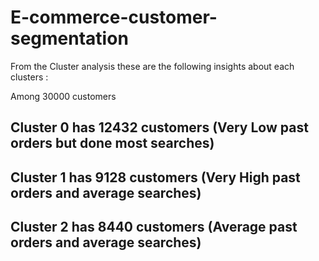 # E-commerce-customer-segmentation

From the Cluster analysis these are the following insights about each clusters :

Among 30000 customers

## Cluster 0 has 12432 customers (Very Low past orders but done most searches)
## Cluster 1 has 9128 customers (Very High past orders and average searches)
## Cluster 2 has 8440 customers (Average past orders and average searches)
